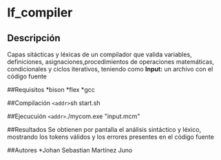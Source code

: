 # lf_compiler

## Descripción

Capas sitácticas y léxicas de un compilador que valida variables, definiciones, asignaciones,procedimientos de operaciones matemáticas, condicionales y ciclos iterativos, teniendo como **Input:** un archivo con el código fuente

##Requisitos
*bison
*flex
*gcc

##Compilación
`<addr>`sh start.sh

##Ejecucuión
`<addr>`./mycom.exe "input.mcm"

##Resultados
Se obtienen por pantalla el análisis sintáctico y léxico, mostrando los tokens válidos y los errores presentes en el código fuente

##Autores
*Johan Sebastian Martínez Juno
